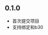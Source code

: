 <!-- markdownlint-disable MD026 MD031 MD033 MD036 MD041 MD046 MD047 MD051 -->
## 0.1.0

- 首次提交项目
- 支持绑定和b30